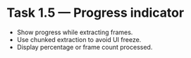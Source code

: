# Task 1.5 — Progress indicator

- Show progress while extracting frames.
- Use chunked extraction to avoid UI freeze.
- Display percentage or frame count processed.

